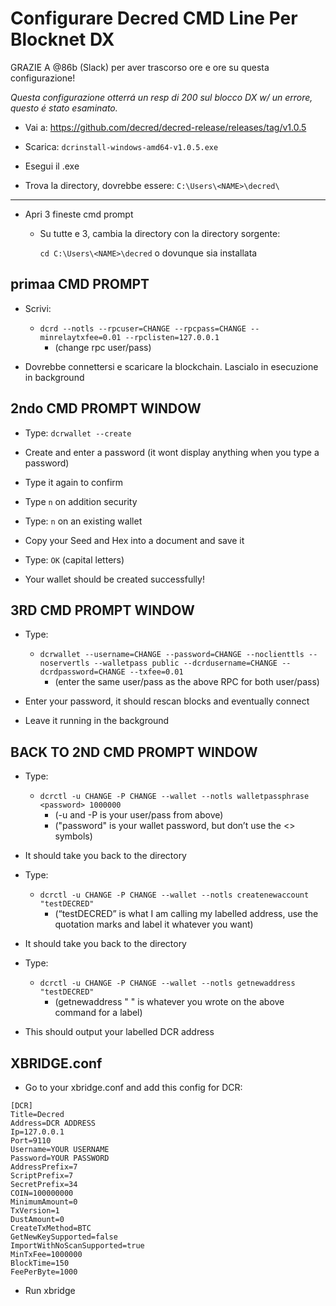 # Configurare Decred CMD Line Per Blocknet DX

GRAZIE A @86b (Slack) per aver trascorso ore e ore su questa configurazione!

*Questa configurazione otterrá un resp di 200 sul blocco DX w/ un errore, questo é stato esaminato.* 

* Vai a: https://github.com/decred/decred-release/releases/tag/v1.0.5

* Scarica: `dcrinstall-windows-amd64-v1.0.5.exe`

* Esegui il .exe

* Trova la directory, dovrebbe essere: `C:\Users\<NAME>\decred\ `

---

* Apri 3 fineste cmd prompt 
  * Su tutte e 3, cambia la directory con la directory sorgente:
  
	  `cd C:\Users\<NAME>\decred` o dovunque sia installata
    
## primaa CMD PROMPT 

* Scrivi:

  * `dcrd --notls --rpcuser=CHANGE --rpcpass=CHANGE --minrelaytxfee=0.01 --rpclisten=127.0.0.1`
  	* (change rpc user/pass)

* Dovrebbe connettersi e scaricare la blockchain. Lascialo in esecuzione in background

## 2ndo CMD PROMPT WINDOW

* Type: `dcrwallet --create`

* Create and enter a password (it wont display anything when you type a password) 

* Type it again to confirm

* Type `n` on addition security

* Type: `n` on an existing wallet

* Copy your Seed and Hex into a document and save it

* Type: `OK`  (capital letters)

* Your wallet should be created successfully!

## 3RD CMD PROMPT WINDOW

* Type:

	* `dcrwallet --username=CHANGE --password=CHANGE --noclienttls --noservertls --walletpass public --dcrdusername=CHANGE --dcrdpassword=CHANGE --txfee=0.01`
		* (enter the same user/pass as the above RPC for both user/pass)

* Enter your password, it should rescan blocks and eventually connect
  
* Leave it running in the background

## BACK TO 2ND CMD PROMPT WINDOW

* Type: 

	* `dcrctl -u CHANGE -P CHANGE --wallet --notls walletpassphrase <password> 1000000`
		* (-u and -P is your user/pass from above)
		* ("password" is your wallet password, but don’t use the <> symbols)

* It should take you back to the directory

* Type: 

	* `dcrctl -u CHANGE -P CHANGE --wallet --notls createnewaccount "testDECRED"`
		* (“testDECRED” is what I am calling my labelled address, use the quotation marks and label it whatever you want)

* It should take you back to the directory

* Type:

	* `dcrctl -u CHANGE -P CHANGE --wallet --notls getnewaddress "testDECRED"`
		* (getnewaddress " " is whatever you wrote on the above command for a label)

* This should output your labelled DCR address

## XBRIDGE.conf

* Go to your xbridge.conf and add this config for DCR:

```
[DCR]
Title=Decred
Address=DCR ADDRESS
Ip=127.0.0.1
Port=9110
Username=YOUR USERNAME
Password=YOUR PASSWORD
AddressPrefix=7
ScriptPrefix=7
SecretPrefix=34
COIN=100000000
MinimumAmount=0
TxVersion=1
DustAmount=0
CreateTxMethod=BTC
GetNewKeySupported=false
ImportWithNoScanSupported=true
MinTxFee=1000000
BlockTime=150
FeePerByte=1000
```

* Run xbridge

